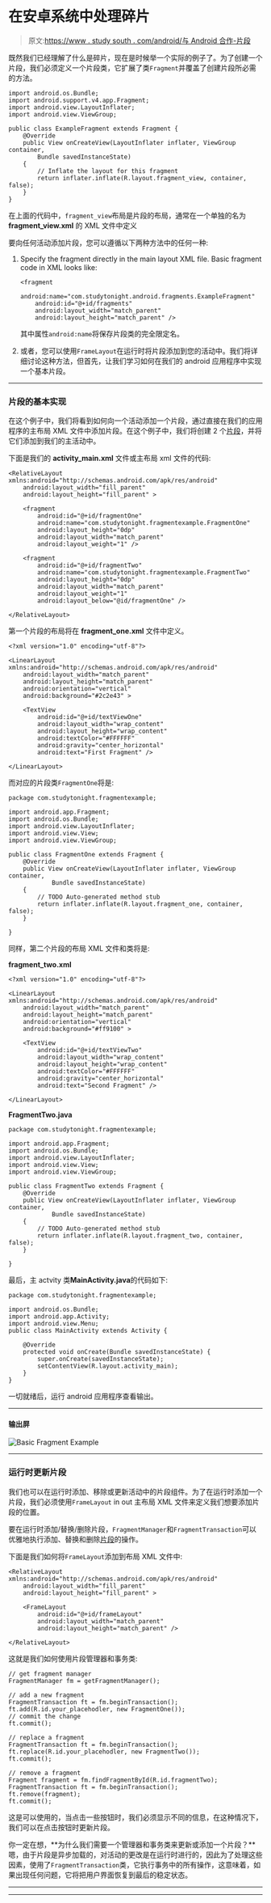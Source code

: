 # 在安卓系统中处理碎片

> 原文:[https://www . study south . com/android/与 Android 合作-片段](https://www.studytonight.com/android/working-with-android-fragments)

既然我们已经理解了什么是碎片，现在是时候举一个实际的例子了。为了创建一个片段，我们必须定义一个片段类，它扩展了类`Fragment`并覆盖了创建片段所必需的方法。

```
import android.os.Bundle;
import android.support.v4.app.Fragment;
import android.view.LayoutInflater;
import android.view.ViewGroup;

public class ExampleFragment extends Fragment {
    @Override
    public View onCreateView(LayoutInflater inflater, ViewGroup container,
        Bundle savedInstanceState) 
    {
        // Inflate the layout for this fragment
        return inflater.inflate(R.layout.fragment_view, container, false);
    }
}
```

在上面的代码中，`fragment_view`布局是片段的布局，通常在一个单独的名为 **fragment_view.xml** 的 XML 文件中定义

要向任何活动添加片段，您可以遵循以下两种方法中的任何一种:

1.  Specify the fragment directly in the main layout XML file. Basic fragment code in XML looks like:

    ```
    <fragment
        android:name="com.studytonight.android.fragments.ExampleFragment"
        android:id="@+id/fragments"
        android:layout_width="match_parent"
        android:layout_height="match_parent" />
    ```

    其中属性`android:name`将保存片段类的完全限定名。

2.  或者，您可以使用`FrameLayout`在运行时将片段添加到您的活动中。我们将详细讨论这种方法，但首先，让我们学习如何在我们的 android 应用程序中实现一个基本片段。

* * *

### 片段的基本实现

在这个例子中，我们将看到如何向一个活动添加一个片段，通过直接在我们的应用程序的主布局 XML 文件中添加片段。在这个例子中，我们将创建 2 个[片段](fragments-in-android)，并将它们添加到我们的主活动中。

下面是我们的 **activity_main.xml** 文件或主布局 xml 文件的代码:

```
<RelativeLayout xmlns:android="http://schemas.android.com/apk/res/android"  
    android:layout_width="fill_parent"  
    android:layout_height="fill_parent" > 

    <fragment  
        android:id="@+id/fragmentOne"  
        android:name="com.studytonight.fragmentexample.FragmentOne"  
        android:layout_height="0dp"
        android:layout_width="match_parent"
        android:layout_weight="1" /> 

    <fragment  
        android:id="@+id/fragmentTwo"  
        android:name="com.studytonight.fragmentexample.FragmentTwo"  
        android:layout_height="0dp"
        android:layout_width="match_parent"
        android:layout_weight="1"
        android:layout_below="@id/fragmentOne" />

</RelativeLayout> 
```

第一个片段的布局将在 **fragment_one.xml** 文件中定义。

```
<?xml version="1.0" encoding="utf-8"?> 

<LinearLayout xmlns:android="http://schemas.android.com/apk/res/android"  
    android:layout_width="match_parent"  
    android:layout_height="match_parent"  
    android:orientation="vertical"  
    android:background="#2c2e43" >  

    <TextView  
        android:id="@+id/textViewOne"  
        android:layout_width="wrap_content"  
        android:layout_height="wrap_content" 
        android:textColor="#FFFFFF"
        android:gravity="center_horizontal"
        android:text="First Fragment" />

</LinearLayout> 
```

而对应的片段类`FragmentOne`将是:

```
package com.studytonight.fragmentexample;  

import android.app.Fragment;  
import android.os.Bundle;  
import android.view.LayoutInflater;  
import android.view.View;  
import android.view.ViewGroup;  

public class FragmentOne extends Fragment {  
    @Override  
    public View onCreateView(LayoutInflater inflater, ViewGroup container,  
            Bundle savedInstanceState) 
    {  
        // TODO Auto-generated method stub  
        return inflater.inflate(R.layout.fragment_one, container, false);  
    }  

}
```

同样，第二个片段的布局 XML 文件和类将是:

**fragment_two.xml**

```
<?xml version="1.0" encoding="utf-8"?> 

<LinearLayout xmlns:android="http://schemas.android.com/apk/res/android"  
    android:layout_width="match_parent"  
    android:layout_height="match_parent"  
    android:orientation="vertical"  
    android:background="#ff9100" >  

    <TextView  
        android:id="@+id/textViewTwo"  
        android:layout_width="wrap_content"  
        android:layout_height="wrap_content"
        android:textColor="#FFFFFF"
        android:gravity="center_horizontal"
        android:text="Second Fragment" />

</LinearLayout> 
```

**FragmentTwo.java**

```
package com.studytonight.fragmentexample;  

import android.app.Fragment;  
import android.os.Bundle;  
import android.view.LayoutInflater;  
import android.view.View;  
import android.view.ViewGroup;  

public class FragmentTwo extends Fragment {  
    @Override  
    public View onCreateView(LayoutInflater inflater, ViewGroup container,  
            Bundle savedInstanceState) 
    {  
        // TODO Auto-generated method stub  
        return inflater.inflate(R.layout.fragment_two, container, false);  
    }  

}
```

最后，主 actvity 类**MainActivity.java**的代码如下:

```
package com.studytonight.fragmentexample;

import android.os.Bundle;  
import android.app.Activity;  
import android.view.Menu;  
public class MainActivity extends Activity {  

    @Override  
    protected void onCreate(Bundle savedInstanceState) {  
        super.onCreate(savedInstanceState);  
        setContentView(R.layout.activity_main);  
    }  
}
```

一切就绪后，运行 android 应用程序查看输出。

* * *

#### 输出屏

![Basic Fragment Example](../Images/83f84e83462511bda89eea934254cf4b.png)

* * *

### 运行时更新片段

我们也可以在运行时添加、移除或更新活动中的片段组件。为了在运行时添加一个片段，我们必须使用`FrameLayout` in out 主布局 XML 文件来定义我们想要添加片段的位置。

要在运行时添加/替换/删除片段，`FragmentManager`和`FragmentTransaction`可以优雅地执行添加、替换和删除[片段](fragments-in-android)的操作。

下面是我们如何将`FrameLayout`添加到布局 XML 文件中:

```
<RelativeLayout xmlns:android="http://schemas.android.com/apk/res/android"  
    android:layout_width="fill_parent"  
    android:layout_height="fill_parent" > 

    <FrameLayout  
        android:id="@+id/frameLayout"
        android:layout_width="match_parent"
        android:layout_height="match_parent" /> 

</RelativeLayout> 
```

这就是我们如何使用片段管理器和事务类:

```
// get fragment manager
FragmentManager fm = getFragmentManager();

// add a new fragment
FragmentTransaction ft = fm.beginTransaction();
ft.add(R.id.your_placehodler, new FragmentOne());
// commit the change
ft.commit();

// replace a fragment
FragmentTransaction ft = fm.beginTransaction();
ft.replace(R.id.your_placehodler, new FragmentTwo());
ft.commit();

// remove a fragment
Fragment fragment = fm.findFragmentById(R.id.fragmentTwo);
FragmentTransaction ft = fm.beginTransaction();
ft.remove(fragment);
ft.commit();
```

这是可以使用的，当点击一些按钮时，我们必须显示不同的信息，在这种情况下，我们可以在点击按钮时更新片段。

你一定在想，**为什么我们需要一个管理器和事务类来更新或添加一个片段？**嗯，由于片段是异步加载的，对活动的更改是在运行时进行的，因此为了处理这些因素，使用了`FragmentTransaction`类，它执行事务中的所有操作，这意味着，如果出现任何问题，它将把用户界面恢复到最后的稳定状态。

* * *

* * *